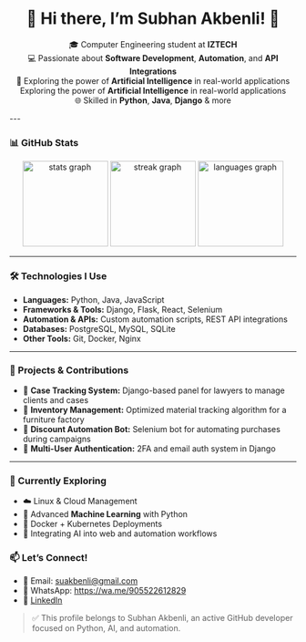 <h1 align="center">🌟 Hi there, I’m Subhan Akbenli! 👋</h1>

<p align="center">
🎓 Computer Engineering student at <strong>IZTECH</strong>  
<br/>
💻 Passionate about <strong>Software Development</strong>, <strong>Automation</strong>, and <strong>API Integrations</strong>  
<br/>
🧠 Exploring the power of <strong>Artificial Intelligence</strong> in real-world applications 
<br/>
Exploring the power of <strong>Artificial Intelligence</strong> in real-world applications 
<br/> 
🌐 Skilled in <strong>Python</strong>, <strong>Java</strong>, <strong>Django</strong> & more 
</p>
---

### 📊 GitHub Stats

<div align="center">
  <img src="https://github-readme-stats.vercel.app/api?username=subhanakbenli&hide_title=false&hide_rank=true&show_icons=true&include_all_commits=true&count_private=true&disable_animations=false&theme=dracula&locale=en&hide_border=false" height="150" alt="stats graph" />
  
  <img src="https://streak-stats.demolab.com?user=subhanakbenli&locale=en&mode=daily&theme=dracula&hide_border=false&border_radius=5" height="150" alt="streak graph" />
  
  <img src="https://github-readme-stats.vercel.app/api/top-langs?username=subhanakbenli&hide=html,css&locale=en&hide_title=false&layout=compact&card_width=320&langs_count=5&theme=dracula&hide_border=false" height="150" alt="languages graph" />

</div>

---

### 🛠️ Technologies I Use

- **Languages:** Python, Java, JavaScript  
- **Frameworks & Tools:** Django, Flask, React, Selenium  
- **Automation & APIs:** Custom automation scripts, REST API integrations  
- **Databases:** PostgreSQL, MySQL, SQLite  
- **Other Tools:** Git, Docker, Nginx  

---

### 📂 Projects & Contributions

- 💼 **Case Tracking System:** Django-based panel for lawyers to manage clients and cases  
- 🧾 **Inventory Management:** Optimized material tracking algorithm for a furniture factory  
- 🛒 **Discount Automation Bot:** Selenium bot for automating purchases during campaigns  
- 🔐 **Multi-User Authentication:** 2FA and email auth system in Django  

---

### 🌱 Currently Exploring

- ☁️ Linux & Cloud Management  
- 🤖 Advanced **Machine Learning** with Python  
- 🐳 Docker + Kubernetes Deployments  
- 🧠 Integrating AI into web and automation workflows

### 📫 Let’s Connect!

- 📧 Email: [suakbenli@gmail.com](mailto:suakbenli@gmail.com)  
- 📱 WhatsApp: https://wa.me/905522612829
- 💼 [LinkedIn](https://linkedin.com/in/sübhan-akbenli)

> ✅ This profile belongs to Subhan Akbenli, an active GitHub developer focused on Python, AI, and automation.

